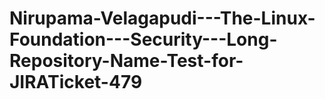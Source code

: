 # Nirupama-Velagapudi---The-Linux-Foundation---Security---Long-Repository-Name-Test-for-JIRATicket-479